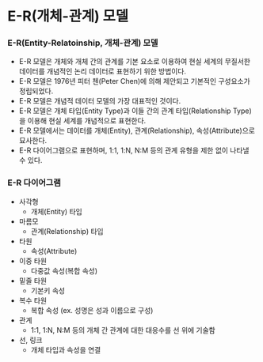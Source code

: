 # E-R(개체-관계) 모델

### E-R(Entity-Relatoinship, 개체-관계) 모델

- E-R 모델은 개체와 개체 간의 관계를 기본 요소로 이용하여 현실 세계의 무질서한 데이터를 개념적인 논리 데이터로 표현하기 위한 방법이다.
- E-R 모델은 1976년 피터 첸(Peter Chen)에 의해 제안되고 기본적인 구성요소가 정립되었다.
- E-R 모델은 개념적 데이터 모델의 가장 대표적인 것이다.
- E-R 모델은 개체 타입(Entity Type)과 이들 간의 관계 타입(Relationship Type)을 이용해 현실 세계를 개념적으로 표현한다.
- E-R 모델에서는 데이터를 개체(Entity), 관계(Relationship), 속성(Attribute)으로 묘사한다.
- E-R 다이어그램으로 표현하며, 1:1, 1:N, N:M 등의 관계 유형을 제한 없이 나타낼 수 있다.

### E-R 다이어그램

- 사각형
    - 개체(Entity) 타입
- 마름모
    - 관계(Relationship) 타입
- 타원
    - 속성(Attribute)
- 이중 타원
    - 다중값 속성(복합 속성)
- 밑줄 타원
    - 기본키 속성
- 복수 타원
    - 복합 속성 (ex. 성명은 성과 이름으로 구성)
- 관계
    - 1:1, 1:N, N:M 등의 개체 간 관계에 대한 대응수를 선 위에 기술함
- 선, 링크
    - 개체 타입과 속성을 연결
